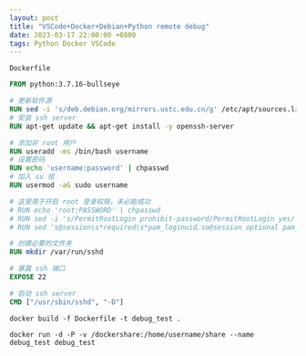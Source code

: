 ```yaml
---
layout: post
title: "VSCode+Docker+Debian+Python remote debug"
date: 2023-03-17 22:00:00 +0800
tags: Python Docker VSCode
---
```


`Dockerfile`

```dockerfile
FROM python:3.7.16-bullseye

# 更新软件源
RUN sed -i 's/deb.debian.org/mirrors.ustc.edu.cn/g' /etc/apt/sources.list; sed -i 's|security.debian.org/debian-security|mirrors.ustc.edu.cn/debian-security|g' /etc/apt/sources.list;
# 安装 ssh server
RUN apt-get update && apt-get install -y openssh-server

# 添加非 root 用户
RUN useradd -ms /bin/bash username
# 设置密码
RUN echo 'username:password' | chpasswd
# 加入 su 组
RUN usermod -aG sudo username

# 这里用于开启 root 登录权限，未必能成功
# RUN echo 'root:PASSWORD' | chpasswd
# RUN sed -i 's/PermitRootLogin prohibit-password/PermitRootLogin yes/' /etc/ssh/sshd_config
# RUN sed 's@session\s*required\s*pam_loginuid.so@session optional pam_loginuid.so@g' -i /etc/pam.d/sshd

# 创建必要的文件夹
RUN mkdir /var/run/sshd

# 暴露 ssh 端口
EXPOSE 22

# 启动 ssh server
CMD ["/usr/sbin/sshd", "-D"]
```

`docker build -f Dockerfile -t debug_test .`

`docker run -d -P -v /dockershare:/home/username/share --name debug_test debug_test`
